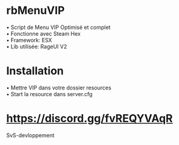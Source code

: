 # rbMenuVIP
• Script de Menu VIP Optimisé et complet  
• Fonctionne avec Steam Hex  
• Framework: ESX  
• Lib utilisée: RageUI V2  

# Installation
• Mettre VIP dans votre dossier resources  
• Start la resource dans server.cfg

# https://discord.gg/fvREQYVAqR

SvS-devloppement


